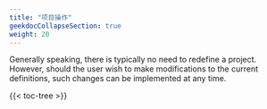 ```yaml
---
title: "项目操作"
geekdocCollapseSection: true
weight: 20
---
```


Generally speaking, there is typically no need to redefine a project. However, should the user wish to make modifications to the current definitions, such changes can be implemented at any time.

{{< toc-tree >}}
